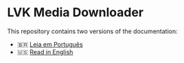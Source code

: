 # LVK Media Downloader

This repository contains two versions of the documentation:

- 🇧🇷 [Leia em Português](README.pt.md)  
- 🇺🇸 [Read in English](README.en.md)
